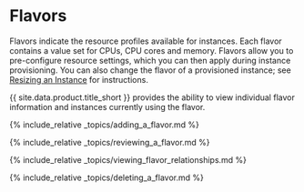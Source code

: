 # Flavors

Flavors indicate the resource profiles available for instances. Each
flavor contains a value set for CPUs, CPU cores and memory. Flavors
allow you to pre-configure resource settings, which you can then apply
during instance provisioning. You can also change the flavor of a
provisioned instance; see [Resizing an Instance](../managing_infrastructure_and_inventory/instances#to_resize_an_instance_via_flavor) for
instructions.

{{ site.data.product.title_short }} provides the ability to view individual flavor
information and instances currently using the flavor.

{% include_relative _topics/adding_a_flavor.md %}

{% include_relative _topics/reviewing_a_flavor.md %}

{% include_relative _topics/viewing_flavor_relationships.md %}

{% include_relative _topics/deleting_a_flavor.md %}

